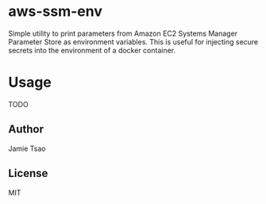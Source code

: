 # aws-ssm-env
Simple utility to print parameters from Amazon EC2 Systems Manager Parameter Store as environment variables. This is useful for injecting secure secrets into the environment of a docker container.

# Usage
TODO

## Author
Jamie Tsao

## License
MIT
